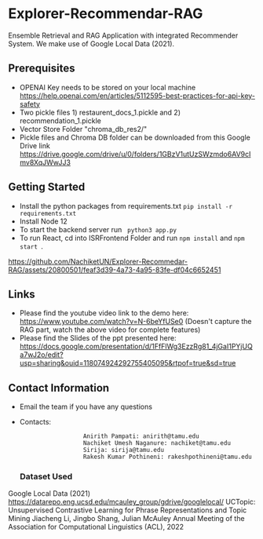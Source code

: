 # Explorer-Recommendar-RAG
Ensemble Retrieval and RAG Application with integrated Recommender System. We make use of Google Local Data (2021).

## Prerequisites
* OPENAI Key needs to be stored on your local machine https://help.openai.com/en/articles/5112595-best-practices-for-api-key-safety
* Two pickle files 1) restaurent_docs_1.pickle and 2) recommendation_1.pickle
* Vector Store Folder "chroma_db_res2/"
* Pickle files and Chroma DB folder can be downloaded from this Google Drive link https://drive.google.com/drive/u/0/folders/1GBzV1utUzSWzmdo6AV9cImv8XqJWwJJ3



## Getting Started
* Install the python packages from requirements.txt ```pip install -r requirements.txt```
* Install Node 12
* To start the backend server run ``` python3 app.py```
* To run React, cd into ISRFrontend Folder and run ```npm install``` and ```npm start ```.

https://github.com/NachiketUN/Explorer-Recommedar-RAG/assets/20800501/feaf3d39-4a73-4a95-83fe-df04c6652451



## Links

* Please find the youtube video link to the demo here: https://www.youtube.com/watch?v=N-6beYfUSe0 (Doesn't capture the RAG part, watch the above video for complete features)
* Please find the Slides of the ppt presented here: https://docs.google.com/presentation/d/1FfFlWg3EzzRg81_4jGaI1PYjUQa7wJ2o/edit?usp=sharing&ouid=118074924292755405095&rtpof=true&sd=true

## Contact Information

* Email the team if you have any questions

- Contacts:
                
                        Anirith Pampati: anirith@tamu.edu 
                        Nachiket Umesh Naganure: nachiket@tamu.edu
                        Sirija: sirija@tamu.edu 
                        Rakesh Kumar Pothineni: rakeshpothineni@tamu.edu


  ### Dataset Used
 Google Local Data (2021) https://datarepo.eng.ucsd.edu/mcauley_group/gdrive/googlelocal/
UCTopic: Unsupervised Contrastive Learning for Phrase Representations and Topic Mining
Jiacheng Li, Jingbo Shang, Julian McAuley
Annual Meeting of the Association for Computational Linguistics (ACL), 2022
